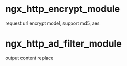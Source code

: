 # ngx_http_encrypt_module

request url encrypt model, support md5, aes

# ngx_http_ad_filter_module

output content replace
